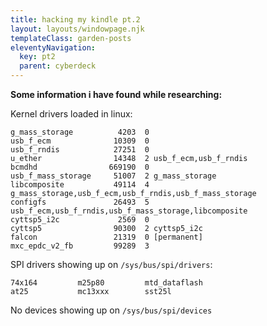 ```yaml
---
title: hacking my kindle pt.2
layout: layouts/windowpage.njk
templateClass: garden-posts
eleventyNavigation:
  key: pt2
  parent: cyberdeck
---
```


**Some information i have found while researching:**

Kernel drivers loaded in linux:

```
g_mass_storage          4203  0
usb_f_ecm              10309  0
usb_f_rndis            27251  0
u_ether                14348  2 usb_f_ecm,usb_f_rndis
bcmdhd                669190  0
usb_f_mass_storage     51007  2 g_mass_storage
libcomposite           49114  4 g_mass_storage,usb_f_ecm,usb_f_rndis,usb_f_mass_storage
configfs               26493  5 usb_f_ecm,usb_f_rndis,usb_f_mass_storage,libcomposite
cyttsp5_i2c             2569  0
cyttsp5                90300  2 cyttsp5_i2c
falcon                 21319  0 [permanent]
mxc_epdc_v2_fb         99289  3
```

SPI drivers showing up on `/sys/bus/spi/drivers`:
```
74x164         m25p80         mtd_dataflash
at25           mc13xxx        sst25l
```

No devices showing up on `/sys/bus/spi/devices`

